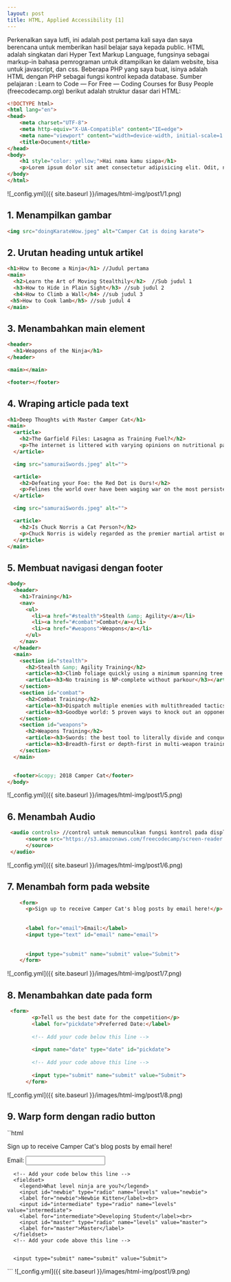 ```yaml
---
layout: post
title: HTML, Applied Accessibility [1]
---
```

Perkenalkan saya lutfi, ini adalah post pertama kali saya dan saya berencana untuk memberikan hasil belajar saya kepada public.
HTML adalah singkatan dari Hyper Text Markup Language, fungsinya sebagai markup-in bahasa pemrograman untuk ditampilkan ke dalam website, bisa untuk javascript, dan css.
Beberapa PHP yang saya buat, isinya adalah HTML dengan PHP sebagai fungsi kontrol kepada database.
Sumber pelajaran : Learn to Code — For Free — Coding Courses for Busy People (freecodecamp.org)
berikut adalah struktur dasar dari HTML:

```html
<!DOCTYPE html>
<html lang="en">
<head>
    <meta charset="UTF-8">
    <meta http-equiv="X-UA-Compatible" content="IE=edge">
    <meta name="viewport" content="width=device-width, initial-scale=1.0">
    <title>Document</title>
</head>
<body>
    <h1 style="color: yellow;">Hai nama kamu siapa</h1>
    <p>Lorem ipsum dolor sit amet consectetur adipisicing elit. Odit, nemo voluptas autem sequi quibusdam sint inventore eaque debitis fuga praesentium magnam, nostrum voluptatum itaque porro nisi at quam. Quaerat, accusantium!</p>
</body>
</html>
```
![_config.yml]({{ site.baseurl }}/images/html-img/post1/1.png)

## 1. Menampilkan gambar
```html
<img src="doingKarateWow.jpeg" alt="Camper Cat is doing karate">
```
## 2. Urutan heading untuk artikel
```html
<h1>How to Become a Ninja</h1> //Judul pertama
<main>
  <h2>Learn the Art of Moving Stealthily</h2>  //Sub judul 1
  <h3>How to Hide in Plain Sight</h3> //sub judul 2
  <h4>How to Climb a Wall</h4> //sub judul 3
 <h5>How to Cook lamb</h5> //sub judul 4
</main>
```
## 3. Menambahkan main element
```html
<header>
  <h1>Weapons of the Ninja</h1>
</header>

<main></main>

<footer></footer>
```
## 4. Wraping article pada text
```html
<h1>Deep Thoughts with Master Camper Cat</h1>
<main>
  <article>
    <h2>The Garfield Files: Lasagna as Training Fuel?</h2>
    <p>The internet is littered with varying opinions on nutritional paradigms, from catnip paleo to hairball cleanses. But let's turn our attention to an often overlooked fitness fuel, and examine the protein-carb-NOM trifecta that is lasagna...</p>
  </article>

  <img src="samuraiSwords.jpeg" alt="">

  <article>
    <h2>Defeating your Foe: the Red Dot is Ours!</h2>
    <p>Felines the world over have been waging war on the most persistent of foes. This red nemesis combines both cunning stealth and lightening speed. But chin up, fellow fighters, our time for victory may soon be near...</p>
  </article>

  <img src="samuraiSwords.jpeg" alt="">

  <article>
    <h2>Is Chuck Norris a Cat Person?</h2>
    <p>Chuck Norris is widely regarded as the premier martial artist on the planet, and it's a complete coincidence anyone who disagrees with this fact mysteriously disappears soon after. But the real question is, is he a cat person?...</p>
  </article>
</main>
```
## 5. Membuat navigasi dengan footer
```html
<body>
  <header>
    <h1>Training</h1>
    <nav>
      <ul>
        <li><a href="#stealth">Stealth &amp; Agility</a></li>
        <li><a href="#combat">Combat</a></li>
        <li><a href="#weapons">Weapons</a></li>
      </ul>
    </nav>
  </header>
  <main>
    <section id="stealth">
      <h2>Stealth &amp; Agility Training</h2>
      <article><h3>Climb foliage quickly using a minimum spanning tree approach</h3></article>
      <article><h3>No training is NP-complete without parkour</h3></article>
    </section>
    <section id="combat">
      <h2>Combat Training</h2>
      <article><h3>Dispatch multiple enemies with multithreaded tactics</h3></article>
      <article><h3>Goodbye world: 5 proven ways to knock out an opponent</h3></article>
    </section>
    <section id="weapons">
      <h2>Weapons Training</h2>
      <article><h3>Swords: the best tool to literally divide and conquer</h3></article>
      <article><h3>Breadth-first or depth-first in multi-weapon training?</h3></article>
    </section>
  </main>


  <footer>&copy; 2018 Camper Cat</footer>
</body>
```
![_config.yml]({{ site.baseurl }}/images/html-img/post1/5.png)

## 6. Menambah Audio
```html
 <audio controls> //control untuk memunculkan fungsi kontrol pada display
      <source src="https://s3.amazonaws.com/freecodecamp/screen-reader.mp3" type="audio/mpeg">
      </source>
 </audio>
```
![_config.yml]({{ site.baseurl }}/images/html-img/post1/6.png)

## 7. Menambah form pada website
```html
    <form>
      <p>Sign up to receive Camper Cat's blog posts by email here!</p>
      
      
      <label for="email">Email:</label>
      <input type="text" id="email" name="email">
      
      
      <input type="submit" name="submit" value="Submit">
    </form>
```
![_config.yml]({{ site.baseurl }}/images/html-img/post1/7.png)

## 8. Menambahkan date pada form
```html
 <form>
        <p>Tell us the best date for the competition</p>
        <label for="pickdate">Preferred Date:</label>
        
        <!-- Add your code below this line -->
        
        <input name="date" type="date" id="pickdate">
        
        <!-- Add your code above this line -->
        
        <input type="submit" name="submit" value="Submit">
      </form>
```
![_config.yml]({{ site.baseurl }}/images/html-img/post1/8.png)

## 9. Warp form dengan radio button
``html
<form>
      <p>Sign up to receive Camper Cat's blog posts by email here!</p>
      <label for="email">Email:</label>
      <input type="text" id="email" name="email">
      
      
      <!-- Add your code below this line -->
      <fieldset>
        <legend>What level ninja are you?</legend>
        <input id="newbie" type="radio" name="levels" value="newbie">
        <label for="newbie">Newbie Kitten</label><br>
        <input id="intermediate" type="radio" name="levels" value="intermediate">
        <label for="intermediate">Developing Student</label><br>
        <input id="master" type="radio" name="levels" value="master">
        <label for="master">Master</label>
      </fieldset>
      <!-- Add your code above this line -->
      
      
      <input type="submit" name="submit" value="Submit">
 </form>
```
![_config.yml]({{ site.baseurl }}/images/html-img/post1/9.png)















